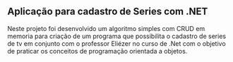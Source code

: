 ## Aplicação para cadastro de Series com .NET 

Neste projeto foi desenvolvido um algoritmo simples com CRUD em memoria para criação de um programa que possibilita o cadastro de series de tv em conjunto com o professor Eliézer no curso de .Net com o objetivo de praticar os conceitos de programação orientada a objetos. 